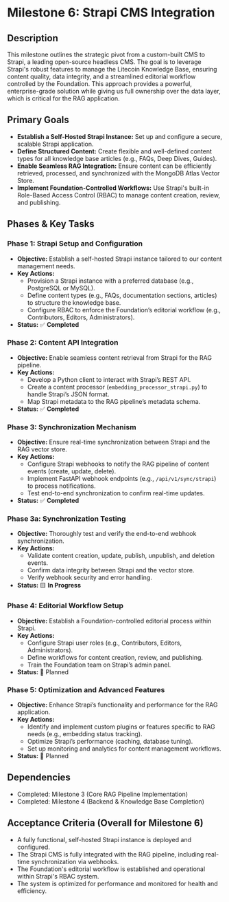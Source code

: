 # Milestone 6: Strapi CMS Integration

## Description
This milestone outlines the strategic pivot from a custom-built CMS to Strapi, a leading open-source headless CMS. The goal is to leverage Strapi's robust features to manage the Litecoin Knowledge Base, ensuring content quality, data integrity, and a streamlined editorial workflow controlled by the Foundation. This approach provides a powerful, enterprise-grade solution while giving us full ownership over the data layer, which is critical for the RAG application.

## Primary Goals
*   **Establish a Self-Hosted Strapi Instance:** Set up and configure a secure, scalable Strapi application.
*   **Define Structured Content:** Create flexible and well-defined content types for all knowledge base articles (e.g., FAQs, Deep Dives, Guides).
*   **Enable Seamless RAG Integration:** Ensure content can be efficiently retrieved, processed, and synchronized with the MongoDB Atlas Vector Store.
*   **Implement Foundation-Controlled Workflows:** Use Strapi's built-in Role-Based Access Control (RBAC) to manage content creation, review, and publishing.

## Phases & Key Tasks

### Phase 1: Strapi Setup and Configuration
*   **Objective:** Establish a self-hosted Strapi instance tailored to our content management needs.
*   **Key Actions:**
    *   Provision a Strapi instance with a preferred database (e.g., PostgreSQL or MySQL).
    *   Define content types (e.g., FAQs, documentation sections, articles) to structure the knowledge base.
    *   Configure RBAC to enforce the Foundation’s editorial workflow (e.g., Contributors, Editors, Administrators).
*   **Status:** ✅ **Completed**

### Phase 2: Content API Integration
*   **Objective:** Enable seamless content retrieval from Strapi for the RAG pipeline.
*   **Key Actions:**
    *   Develop a Python client to interact with Strapi’s REST API.
    *   Create a content processor (`embedding_processor_strapi.py`) to handle Strapi’s JSON format.
    *   Map Strapi metadata to the RAG pipeline’s metadata schema.
*   **Status:** ✅ **Completed**

### Phase 3: Synchronization Mechanism
*   **Objective:** Ensure real-time synchronization between Strapi and the RAG vector store.
*   **Key Actions:**
    *   Configure Strapi webhooks to notify the RAG pipeline of content events (create, update, delete).
    *   Implement FastAPI webhook endpoints (e.g., `/api/v1/sync/strapi`) to process notifications.
    *   Test end-to-end synchronization to confirm real-time updates.
*   **Status:** ✅ **Completed**

### Phase 3a: Synchronization Testing
*   **Objective:** Thoroughly test and verify the end-to-end webhook synchronization.
*   **Key Actions:**
    *   Validate content creation, update, publish, unpublish, and deletion events.
    *   Confirm data integrity between Strapi and the vector store.
    *   Verify webhook security and error handling.
*   **Status:** 🟨 **In Progress**

### Phase 4: Editorial Workflow Setup
*   **Objective:** Establish a Foundation-controlled editorial process within Strapi.
*   **Key Actions:**
    *   Configure Strapi user roles (e.g., Contributors, Editors, Administrators).
    *   Define workflows for content creation, review, and publishing.
    *   Train the Foundation team on Strapi’s admin panel.
*   **Status:** 📝 Planned

### Phase 5: Optimization and Advanced Features
*   **Objective:** Enhance Strapi’s functionality and performance for the RAG application.
*   **Key Actions:**
    *   Identify and implement custom plugins or features specific to RAG needs (e.g., embedding status tracking).
    *   Optimize Strapi’s performance (caching, database tuning).
    *   Set up monitoring and analytics for content management workflows.
*   **Status:** 📝 Planned

## Dependencies
*   Completed: Milestone 3 (Core RAG Pipeline Implementation)
*   Completed: Milestone 4 (Backend & Knowledge Base Completion)

## Acceptance Criteria (Overall for Milestone 6)
*   A fully functional, self-hosted Strapi instance is deployed and configured.
*   The Strapi CMS is fully integrated with the RAG pipeline, including real-time synchronization via webhooks.
*   The Foundation's editorial workflow is established and operational within Strapi's RBAC system.
*   The system is optimized for performance and monitored for health and efficiency.
